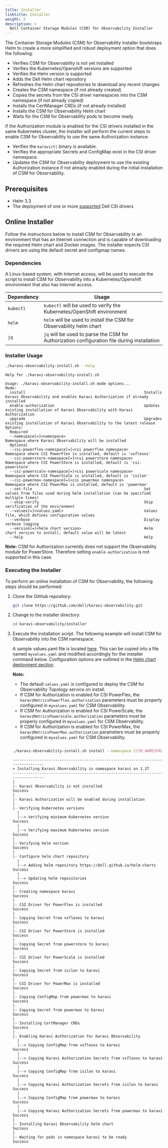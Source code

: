 ```yaml
---
title: Installer
linktitle: Installer
weight: 3
description: >
  Dell Container Storage Modules (CSM) for Observability Installer
---
```


<!--
Copyright (c) 2020-2023 Dell Inc., or its subsidiaries. All Rights Reserved.

Licensed under the Apache License, Version 2.0 (the "License");
you may not use this file except in compliance with the License.
You may obtain a copy of the License at

    http://www.apache.org/licenses/LICENSE-2.0
-->

The Container Storage Modules (CSM) for Observability installer bootstraps Helm to create a more simplified and robust deployment option that does the following:
- Verifies CSM for Observability is not yet installed
- Verifies the Kubernetes/Openshift versions are supported
- Verifies the Helm version is supported
- Adds the Dell Helm chart repository
- Refreshes the Helm chart repositories to download any recent changes
- Creates the CSM namespace (if not already created)
- Copies the secrets from the CSI driver namespaces into the CSM namespace (if not already copied)
- Installs the CertManager CRDs (if not already installed)
- Installs the CSM for Observability Helm chart
- Waits for the CSM for Observability pods to become ready

If the Authorization module is enabled for the CSI drivers installed in the same Kubernetes cluster, the installer will perform the current steps to enable CSM for Observability to use the same Authorization instance:
- Verifies the `karavictl` binary is available.
- Verifies the appropriate Secrets and ConfigMap exist in the CSI driver namespace.
- Updates the CSM for Observability deployment to use the existing Authorization instance if not already enabled during the initial installation of CSM for Observability.

## Prerequisites

- Helm 3.3
- The deployment of one or more [supported](../#supported-csi-drivers) Dell CSI drivers

## Online Installer

Follow the instructions below to install CSM for Observability in an environment that has an Internet connection and is capable of downloading the required Helm chart and Docker images.
The installer expects CSI drivers are using the default secret and configmap names.

### Dependencies

A Linux-based system, with Internet access, will be used to execute the script to install CSM for Observability into a Kubernetes/Openshift environment that also has Internet access.

| Dependency            | Usage |
| --------------------- | ----- |
| `kubectl`   | `kubectl` will be used to verify the Kubernetes/OpenShift environment|
| `helm`   | `helm` will be used to install the CSM for Observability helm chart|
| `jq`     | `jq` will be used to parse the CSM for Authorization configuration file during installation|


### Installer Usage
```bash
./karavi-observability-install.sh --help
```
```
Help for ./karavi-observability-install.sh

Usage: ./karavi-observability-install.sh mode options...
Mode:
  install                                                     Installs Karavi Observability and enables Karavi Authorization if already installed
  enable-authorization                                        Updates existing installation of Karavi Observability with Karavi Authorization
  upgrade                                                     Upgrades existing installation of Karavi Observability to the latest release
Options:
  Required
  --namespace[=]<namespace>                                   Namespace where Karavi Observability will be installed
  Optional
  --csi-powerflex-namespace[=]<csi powerflex namespace>       Namespace where CSI PowerFlex is installed, default is 'vxflexos'
  --csi-powerstore-namespace[=]<csi powerstore namespace>     Namespace where CSI PowerStore is installed, default is 'csi-powerstore'
  --csi-powerscale-namespace[=]<csi powerscale namespace>     Namespace where CSI PowerScale is installed, default is 'isilon'
  --csi-powermax-namespace[=]<csi powermax namespace>         Namespace where CSI PowerMax is installed, default is 'powermax'
  --set-file                                                  Set values from files used during helm installation (can be specified multiple times)
  --skip-verify                                               Skip verification of the environment
  --values[=]<values.yaml>                                    Values file, which defines configuration values
  --verbose                                                   Display verbose logging
  --version[=]<helm chart version>                            Helm chart version to install, default value will be latest
  --help                                                      Help
```

__Note:__ CSM for Authorization currently does not support the Observability module for PowerStore. Therefore setting `enable-authorization` is not supported in this case.

### Executing the Installer

To perform an online installation of CSM for Observability, the following steps should be performed:

1. Clone the GitHub repository:
    ```bash
    git clone https://github.com/dell/karavi-observability.git
    ```

2. Change to the installer directory:
    ```bash
    cd karavi-observability/installer
    ```

3. Execute the installation script.
    The following example will install CSM for Observability into the CSM namespace.

    A sample values.yaml file is located [here](https://github.com/dell/helm-charts/blob/main/charts/karavi-observability/values.yaml). This can be copied into a file named `myvalues.yaml` and modified accordingly for the installer command below. Configuration options are outlined in the [Helm chart deployment section](../helm#configuration).

    __Note:__
    - The default `values.yaml` is configured to deploy the CSM for Observability Topology service on install.
    - If CSM for Authorization is enabled for CSI PowerFlex, the `karaviMetricsPowerflex.authorization` parameters must be properly configured in `myvalues.yaml` for CSM Observability.
    - If CSM for Authorization is enabled for CSI PowerScale, the `karaviMetricsPowerscale.authorization` parameters must be properly configured in `myvalues.yaml` for CSM Observability.
    - If CSM for Authorization is enabled for CSI PowerMax, the `karaviMetricsPowerMax.authorization` parameters must be properly configured in `myvalues.yaml` for CSM Observability.

    ```bash

    ./karavi-observability-install.sh install --namespace [CSM_NAMESPACE] --values myvalues.yaml
    ```
    ```
    ---------------------------------------------------------------------------------
    > Installing Karavi Observability in namespace karavi on 1.27
    ---------------------------------------------------------------------------------
    |
    |- Karavi Observability is not installed                            Success
    |
    |- Karavi Authorization will be enabled during installation
    |
    |- Verifying Kubernetes versions
      |
      |--> Verifying minimum Kubernetes version                         Success
      |
      |--> Verifying maximum Kubernetes version                         Success
    |
    |- Verifying helm version                                           Success
    |
    |- Configure helm chart repository
      |
      |--> Adding helm repository https://dell.github.io/helm-charts    Success
      |
      |--> Updating helm repositories                                   Success
    |
    |- Creating namespace karavi                                        Success
    |
    |- CSI Driver for PowerFlex is installed                            Success
    |
    |- Copying Secret from vxflexos to karavi                           Success
    |
    |- CSI Driver for PowerStore is installed                           Success
    |
    |- Copying Secret from powerstore to karavi                         Success
    |
    |- CSI Driver for PowerScale is installed                           Success
    |
    |- Copying Secret from isilon to karavi                             Success
    |
    |- CSI Driver for PowerMax is installed                             Success
    |
    |- Copying ConfigMap from powermax to karavi                        Success
    |
    |- Copying Secret from powermax to karavi                           Success
    |
    |- Installing CertManager CRDs                                      Success
    |
    |- Enabling Karavi Authorization for Karavi Observability
      |
      |--> Copying ConfigMap from vxflexos to karavi                    Success
      |
      |--> Copying Karavi Authorization Secrets from vxflexos to karavi Success
      |
      |--> Copying ConfigMap from isilon to karavi                      Success
      |
      |--> Copying Karavi Authorization Secrets from isilon to karavi   Success
      |
      |--> Copying ConfigMap from powermax to karavi                    Success
      |
      |--> Copying Karavi Authorization Secrets from powermax to karavi Success
    |
    |- Installing Karavi Observability helm chart                       Success
    |
    |- Waiting for pods in namespace karavi to be ready                 Success
    ```
